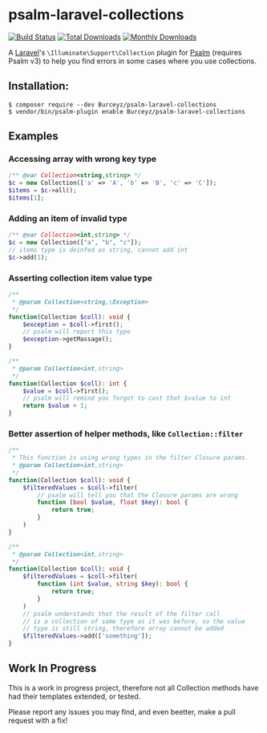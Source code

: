 # psalm-laravel-collections
[![Build Status](https://travis-ci.org/Burceyz/psalm-laravel-collections.svg?branch=master)](https://travis-ci.org/Burceyz/psalm-laravel-collections)
[![Total Downloads](https://poser.pugx.org/Burceyz/psalm-laravel-collections/downloads)](//packagist.org/packages/Burceyz/psalm-laravel-collections)
[![Monthly Downloads](https://poser.pugx.org/Burceyz/psalm-laravel-collections/d/monthly)](//packagist.org/packages/Burceyz/psalm-laravel-collections)

A [Laravel](https://github.com/laravel/laravel)'s `\Illuminate\Support\Collection` plugin for [Psalm](https://github.com/vimeo/psalm) (requires Psalm v3) to help you find errors in some cases where you use collections.

## Installation:

```console
$ composer require --dev Burceyz/psalm-laravel-collections
$ vendor/bin/psalm-plugin enable Burceyz/psalm-laravel-collections
```

## Examples

### Accessing array with wrong key type
```php
/** @var Collection<string,string> */
$c = new Collection(['a' => 'A', 'b' => 'B', 'c' => 'C']);
$items = $c->all();
$items[1];
```

### Adding an item of invalid type
```php
/** @var Collection<int,string> */
$c = new Collection(["a", "b", "c"]);
// items type is deinfed as string, cannot add int
$c->add(1);
```

### Asserting collection item value type
```php
/**
 * @param Collection<string,\Exception>
 */
function(Collection $coll): void {
    $exception = $coll->first();
    // psalm will report this typo
    $exception->getMassage();
}

/**
 * @param Collection<int,string>
 */
function(Collection $coll): int {
    $value = $coll->first();
    // psalm will remind you forgot to cast that $value to int
    return $value + 1;
}
```

### Better assertion of helper methods, like `Collection::filter`
```php
/**
 * This function is using wrong types in the filter Closure params.
 * @param Collection<int,string>
 */
function(Collection $coll): void {
    $filteredValues = $coll->filter(
        // psalm will tell you that the Closure params are wrong
        function (bool $value, float $key): bool {
            return true;
        }
    )
}

/**
 * @param Collection<int,string>
 */
function(Collection $coll): void {
    $filteredValues = $coll->filter(
        function (int $value, string $key): bool {
            return true;
        }
    )
    // psalm understands that the result of the filter call
    // is a collection of same type as it was before, so the value
    // type is still string, therefore array cannot be added
    $filteredValues->add(['something']);
}
```

## Work In Progress

This is a work in progress project, therefore not all Collection methods have had their templates extended, or tested.

Please report any issues you may find, and even beetter, make a pull request with a fix!